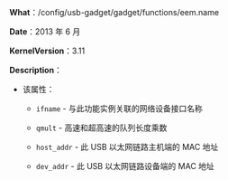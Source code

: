 **What**：/config/usb-gadget/gadget/functions/eem.name

**Date**：2013 年 6 月

**KernelVersion**：3.11

**Description**：

  - 该属性：

    - `ifname` - 与此功能实例关联的网络设备接口名称

    - `qmult` - 高速和超高速的队列长度乘数

    - `host_addr` - 此 USB 以太网链路主机端的 MAC 地址

    - `dev_addr` - 此 USB 以太网链路设备端的 MAC 地址